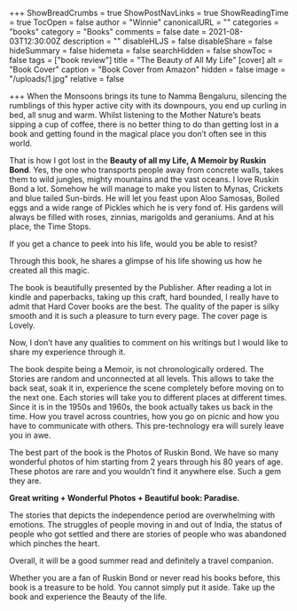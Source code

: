 +++
ShowBreadCrumbs = true
ShowPostNavLinks = true
ShowReadingTime = true
TocOpen = false
author = "Winnie"
canonicalURL = ""
categories = "books"
category = "Books"
comments = false
date = 2021-08-03T12:30:00Z
description = ""
disableHLJS = false
disableShare = false
hideSummary = false
hidemeta = false
searchHidden = false
showToc = false
tags = ["book review"]
title = "The Beauty of All My Life"
[cover]
alt = "Book Cover"
caption = "Book Cover from Amazon"
hidden = false
image = "/uploads/1.jpg"
relative = false

+++
When the Monsoons brings its tune to Namma Bengaluru, silencing the rumblings of this hyper active city with its downpours, you end up curling in bed, all snug and warm. Whilst listening to the Mother Nature’s beats sipping a cup of coffee, there is no better thing to do than getting lost in a book and getting found in the magical place you don’t often see in this world.

That is how I got lost in the **Beauty of all my Life, A Memoir by Ruskin Bond**. Yes, the one who transports people away from concrete walls, takes them to wild jungles, mighty mountains and the vast oceans. I love Ruskin Bond a lot. Somehow he will manage to make you listen to Mynas, Crickets and blue tailed Sun-birds. He will let you feast upon Aloo Samosas, Boiled eggs and a wide range of Pickles which he is very fond of. His gardens will always be filled with roses, zinnias, marigolds and geraniums. And at his place, the Time Stops.

If you get a chance to peek into his life, would you be able to resist?

Through this book, he shares a glimpse of his life showing us how he created all this magic.

The book is beautifully presented by the Publisher. After reading a lot in kindle and paperbacks, taking up this craft, hard bounded, I really have to admit that Hard Cover books are the best. The quality of the paper is silky smooth and it is such a pleasure to turn every page. The cover page is Lovely.

Now, I don’t have any qualities to comment on his writings but I would like to share my experience through it.

The book despite being a Memoir, is not chronologically ordered. The Stories are random and unconnected at all levels. This allows to take the back seat, soak it in, experience the scene completely before moving on to the next one. Each stories will take you to different places at different times. Since it is in the 1950s and 1960s, the book actually takes us back in the time. How you travel across countries, how you go on picnic and how you have to communicate with others. This pre-technology era will surely leave you in awe.

The best part of the book is the Photos of Ruskin Bond. We have so many wonderful photos of him starting from 2 years through his 80 years of age. These photos are rare and you wouldn’t find it anywhere else. Such a gem they are.

**Great writing + Wonderful Photos + Beautiful book: Paradise.**

The stories that depicts the independence period are overwhelming with emotions. The struggles of people moving in and out of India, the status of people who got settled and there are stories of people who was abandoned which pinches the heart.

Overall, it will be a good summer read and definitely a travel companion.

Whether you are a fan of Ruskin Bond or never read his books before, this book is a treasure to be hold. You cannot simply put it aside. Take up the book and experience the Beauty of the life.